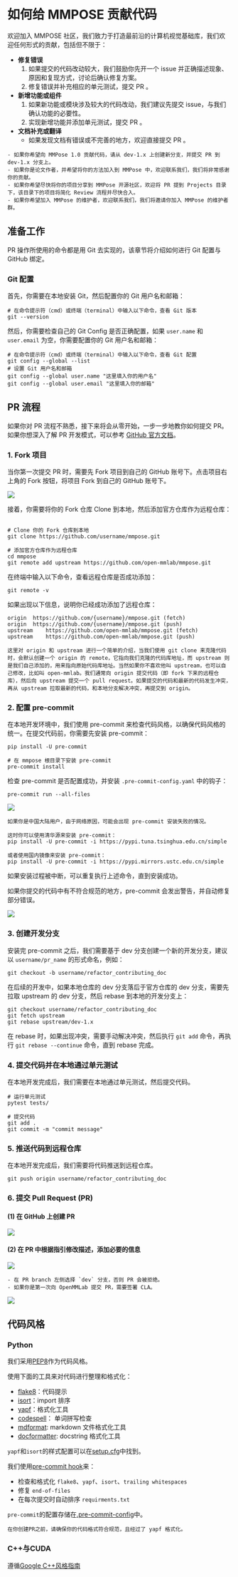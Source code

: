 # 如何给 MMPOSE 贡献代码

欢迎加入 MMPOSE 社区，我们致力于打造最前沿的计算机视觉基础库，我们欢迎任何形式的贡献，包括但不限于：

- **修复错误**
  1. 如果提交的代码改动较大，我们鼓励你先开一个 issue 并正确描述现象、原因和复现方式，讨论后确认修复方案。
  2. 修复错误并补充相应的单元测试，提交 PR 。
- **新增功能或组件**
  1. 如果新功能或模块涉及较大的代码改动，我们建议先提交 issue，与我们确认功能的必要性。
  2. 实现新增功能并添加单元测试，提交 PR 。
- **文档补充或翻译**
  - 如果发现文档有错误或不完善的地方，欢迎直接提交 PR 。

```{note}
- 如果你希望向 MMPose 1.0 贡献代码，请从 dev-1.x 上创建新分支，并提交 PR 到 dev-1.x 分支上。
- 如果你是论文作者，并希望将你的方法加入到 MMPose 中，欢迎联系我们，我们将非常感谢你的贡献。
- 如果你希望尽快将你的项目分享到 MMPose 开源社区，欢迎将 PR 提到 Projects 目录下，该目录下的项目将简化 Review 流程并尽快合入。
- 如果你希望加入 MMPose 的维护者，欢迎联系我们，我们将邀请你加入 MMPose 的维护者群。
```

## 准备工作

PR 操作所使用的命令都是用 Git 去实现的，该章节将介绍如何进行 Git 配置与 GitHub 绑定。

### Git 配置

首先，你需要在本地安装 Git，然后配置你的 Git 用户名和邮箱：

```Shell
# 在命令提示符（cmd）或终端（terminal）中输入以下命令，查看 Git 版本
git --version
```

然后，你需要检查自己的 Git Config 是否正确配置，如果 `user.name` 和 `user.email` 为空，你需要配置你的 Git 用户名和邮箱：

```Shell
# 在命令提示符（cmd）或终端（terminal）中输入以下命令，查看 Git 配置
git config --global --list
# 设置 Git 用户名和邮箱
git config --global user.name "这里填入你的用户名"
git config --global user.email "这里填入你的邮箱"
```

## PR 流程

如果你对 PR 流程不熟悉，接下来将会从零开始，一步一步地教你如何提交 PR。如果你想深入了解 PR 开发模式，可以参考 [GitHub 官方文档](https://docs.github.com/cn/github/collaborating-with-issues-and-pull-requests/about-pull-requests)。

### 1. Fork 项目

当你第一次提交 PR 时，需要先 Fork 项目到自己的 GitHub 账号下。点击项目右上角的 Fork 按钮，将项目 Fork 到自己的 GitHub 账号下。

![](https://user-images.githubusercontent.com/13503330/223318144-a49c6cef-b1fb-45b8-aa2b-0833d0e3fd5c.png)

接着，你需要将你的 Fork 仓库 Clone 到本地，然后添加官方仓库作为远程仓库：

```Shell

# Clone 你的 Fork 仓库到本地
git clone https://github.com/username/mmpose.git

# 添加官方仓库作为远程仓库
cd mmpose
git remote add upstream https://github.com/open-mmlab/mmpose.git
```

在终端中输入以下命令，查看远程仓库是否成功添加：

```Shell
git remote -v
```

如果出现以下信息，说明你已经成功添加了远程仓库：

```Shell
origin	https://github.com/{username}/mmpose.git (fetch)
origin	https://github.com/{username}/mmpose.git (push)
upstream	https://github.com/open-mmlab/mmpose.git (fetch)
upstream	https://github.com/open-mmlab/mmpose.git (push)
```

```{note}
这里对 origin 和 upstream 进行一个简单的介绍，当我们使用 git clone 来克隆代码时，会默认创建一个 origin 的 remote，它指向我们克隆的代码库地址，而 upstream 则是我们自己添加的，用来指向原始代码库地址。当然如果你不喜欢他叫 upstream，也可以自己修改，比如叫 open-mmlab。我们通常向 origin 提交代码（即 fork 下来的远程仓库），然后向 upstream 提交一个 pull request。如果提交的代码和最新的代码发生冲突，再从 upstream 拉取最新的代码，和本地分支解决冲突，再提交到 origin。
```

### 2. 配置 pre-commit

在本地开发环境中，我们使用 pre-commit 来检查代码风格，以确保代码风格的统一。在提交代码前，你需要先安装 pre-commit：

```Shell
pip install -U pre-commit

# 在 mmpose 根目录下安装 pre-commit
pre-commit install
```

检查 pre-commit 是否配置成功，并安装 `.pre-commit-config.yaml` 中的钩子：

```Shell
pre-commit run --all-files
```

![](https://user-images.githubusercontent.com/57566630/202368856-0465a90d-8fce-4345-918e-67b8b9c82614.png)

```{note}
如果你是中国大陆用户，由于网络原因，可能会出现 pre-commit 安装失败的情况。

这时你可以使用清华源来安装 pre-commit：
pip install -U pre-commit -i https://pypi.tuna.tsinghua.edu.cn/simple

或者使用国内镜像来安装 pre-commit：
pip install -U pre-commit -i https://pypi.mirrors.ustc.edu.cn/simple
```

如果安装过程被中断，可以重复执行上述命令，直到安装成功。

如果你提交的代码中有不符合规范的地方，pre-commit 会发出警告，并自动修复部分错误。

![](https://user-images.githubusercontent.com/57566630/202369176-67642454-0025-4023-a095-263529107aa3.png)

### 3. 创建开发分支

安装完 pre-commit 之后，我们需要基于 dev 分支创建一个新的开发分支，建议以 `username/pr_name` 的形式命名，例如：

```Shell
git checkout -b username/refactor_contributing_doc
```

在后续的开发中，如果本地仓库的 dev 分支落后于官方仓库的 dev 分支，需要先拉取 upstream 的 dev 分支，然后 rebase 到本地的开发分支上：

```Shell
git checkout username/refactor_contributing_doc
git fetch upstream
git rebase upstream/dev-1.x
```

在 rebase 时，如果出现冲突，需要手动解决冲突，然后执行 `git add` 命令，再执行 `git rebase --continue` 命令，直到 rebase 完成。

### 4. 提交代码并在本地通过单元测试

在本地开发完成后，我们需要在本地通过单元测试，然后提交代码。

```shell
# 运行单元测试
pytest tests/

# 提交代码
git add .
git commit -m "commit message"
```

### 5. 推送代码到远程仓库

在本地开发完成后，我们需要将代码推送到远程仓库。

```Shell
git push origin username/refactor_contributing_doc
```

### 6. 提交 Pull Request (PR)

#### (1) 在 GitHub 上创建 PR

![](https://user-images.githubusercontent.com/13503330/223321382-e6068e18-1d91-4458-8328-b1c7c907b3b2.png)

#### (2) 在 PR 中根据指引修改描述，添加必要的信息

![](https://user-images.githubusercontent.com/13503330/223322447-94ad4b8c-21bf-4ca7-b3d6-0568cace6eee.png)

```{note}
- 在 PR branch 左侧选择 `dev` 分支，否则 PR 会被拒绝。
- 如果你是第一次向 OpenMMLab 提交 PR，需要签署 CLA。
```

![](https://user-images.githubusercontent.com/57566630/167307569-a794b967-6e28-4eac-a942-00deb657815f.png)

## 代码风格

### Python

我们采用[PEP8](https://www.python.org/dev/peps/pep-0008/)作为代码风格。

使用下面的工具来对代码进行整理和格式化：

- [flake8](http://flake8.pycqa.org/en/latest/)：代码提示
- [isort](https://github.com/timothycrosley/isort)：import 排序
- [yapf](https://github.com/google/yapf)：格式化工具
- [codespell](https://github.com/codespell-project/codespell)： 单词拼写检查
- [mdformat](https://github.com/executablebooks/mdformat): markdown 文件格式化工具
- [docformatter](https://github.com/myint/docformatter): docstring 格式化工具

`yapf`和`isort`的样式配置可以在[setup.cfg](/setup.cfg)中找到。

我们使用[pre-commit hook](https://pre-commit.com/)来：

- 检查和格式化 `flake8`、`yapf`、`isort`、`trailing whitespaces`
- 修复 `end-of-files`
- 在每次提交时自动排序 `requirments.txt`

`pre-commit`的配置存储在[.pre-commit-config](/.pre-commit-config.yaml)中。

```{note}
在你创建PR之前，请确保你的代码格式符合规范，且经过了 yapf 格式化。
```

### C++与CUDA

遵循[Google C++风格指南](https://google.github.io/styleguide/cppguide.html)
